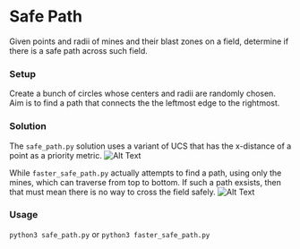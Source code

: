 # Safe Path
Given points and radii of mines and their blast zones on a field, determine if there is a safe path across such field.

### Setup
Create a bunch of circles whose centers and radii are randomly chosen. Aim is to find a path that connects the the leftmost edge to the rightmost.

### Solution
The `safe_path.py` solution uses a variant of UCS that has the x-distance of a point as a priority metric.
![Alt Text](https://media.giphy.com/media/ddnzFx3r0W9tjXsKDc/giphy.gif)


While `faster_safe_path.py` actually attempts to find a path, using only the mines, which can traverse from top to bottom. If such a path exsists, then that must mean there is no way to cross the field safely.
![Alt Text](https://media.giphy.com/media/2zZOjNOAkmC2pZfoU3/giphy.gif)

### Usage
`python3 safe_path.py` or `python3 faster_safe_path.py`
